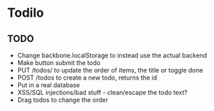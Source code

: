 # Todilo


## TODO
* Change backbone.localStorage to instead use the actual backend
* Make button submit the todo
* PUT /todos/<id> to update the order of items, the title or toggle done
* POST /todos to create a new todo, returns the id
* Put in a real database
* XSS/SQL injections/bad stuff - clean/escape the todo text?
* Drag todos to change the order
